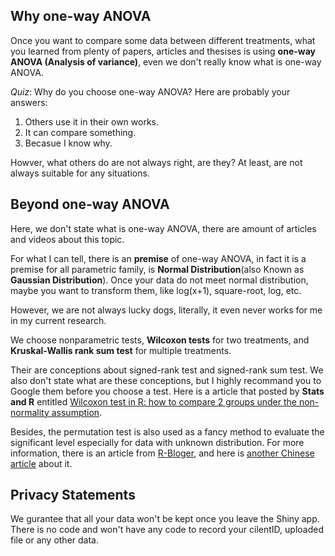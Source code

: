 ## Why one-way ANOVA

Once you want to compare some data between different treatments, what you learned from plenty of papers, articles and thesises is using **one-way ANOVA (Analysis of variance)**, even we don't really know what is one-way ANOVA.

*Quiz*: Why do you choose one-way ANOVA? Here are probably your answers:

1. Others use it in their own works.
2. It can compare something.
3. Becasue I know why.

Howver, what others do are not always right, are they? At least, are not always suitable for any situations.

## Beyond one-way ANOVA

Here, we don't state what is one-way ANOVA, there are amount of articles and videos about this topic.

For what I can tell, there is an **premise** of one-way ANOVA, in fact it is a premise for all parametric family, is **Normal Distribution**(also Known as **Gaussian Distribution**). Once your data do not meet normal distribution, maybe you want to transform them, like log(x+1), square-root, log, etc.

However, we are not always lucky dogs, literally, it even never works for me in my current research.

We choose nonparametric tests, **Wilcoxon tests** for two treatments, and **Kruskal-Wallis rank sum test** for multiple treatments.

Their are conceptions about signed-rank test and signed-rank sum test. We also don't state what are these conceptions, but I highly recommand you to Google them before you choose a test. Here is a article that posted by **Stats and R** entitled [Wilcoxon test in R: how to compare 2 groups under the non-normality assumption](https://www.statsandr.com/blog/wilcoxon-test-in-r-how-to-compare-2-groups-under-the-non-normality-assumption/).

Besides, the permutation test is also used as a fancy method to evaluate the significant level especially for data with unknown distribution. For more information, there is an article from [R-Bloger](https://www.r-bloggers.com/what-is-a-permutation-test/), and here is [another Chinese article](https://www.r-bloggers.com/what-is-a-permutation-test/) about it.

## Privacy Statements

We gurantee that all your data won't be kept once you leave the Shiny app. There is no code and won't have any code to record your cilentID, uploaded file or any other data.
